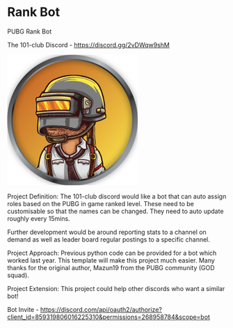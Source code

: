 # Rank Bot
PUBG Rank Bot

The 101-club Discord - <https://discord.gg/2vDWqw9shM>

![alt text](https://github.com/furyaus/rankbot/blob/main/bot_logo.png?raw=true)

Project Definition:
The 101-club discord would like a bot that can auto assign roles based on the PUBG in game ranked level. These need to be customisable so that the names can be changed. They need to auto update roughly every 15mins. 

Further development would be around reporting stats to a channel on demand as well as leader board regular postings to a specific channel.

Project Approach:
Previous python code can be provided for a bot which worked last year. This template will make this project much easier. Many thanks for the original author, Mazun19 from the PUBG community (GOD squad). 

Project Extension:
This project could help other discords who want a similar bot!

Bot Invite - <https://discord.com/api/oauth2/authorize?client_id=859319806016225310&permissions=268958784&scope=bot>

